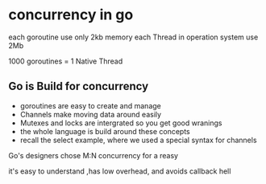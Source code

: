 # concurrency in go

each goroutine use only 2kb  memory
each Thread in operation system use 2Mb

1000 goroutines = 1 Native Thread

## Go is Build for concurrency

+ goroutines are easy to create and manage
+ Channels make moving data around easily
+ Mutexes and locks are intergrated so you get good wranings
+ the whole language is build around these concepts
+ recall the select example, where we used a special syntax for channels

Go's designers chose M:N concurrency for a reasy

it's easy to understand ,has low overhead, and avoids callback hell
